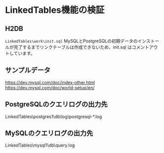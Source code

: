 # LinkedTables機能の検証

## H2DB

`LinkedTables\work\init.sql`
MySQLとPostgreSQLの初期データのインストールが完了するまでリンクテーブルは作成できないため、init.sql はコメントアウトしています。



## サンプルデータ
https://dev.mysql.com/doc/index-other.html
https://dev.mysql.com/doc/world-setup/en/

## PostgreSQLのクエリログの出力先
LinkedTables\postgres1\db\log\postgresql-*.log

## MySQLのクエリログの出力先
LinkedTables\mysql1\db\query.log

